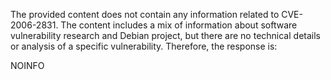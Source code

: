 The provided content does not contain any information related to CVE-2006-2831. The content includes a mix of information about software vulnerability research and Debian project, but there are no technical details or analysis of a specific vulnerability. Therefore, the response is:

NOINFO